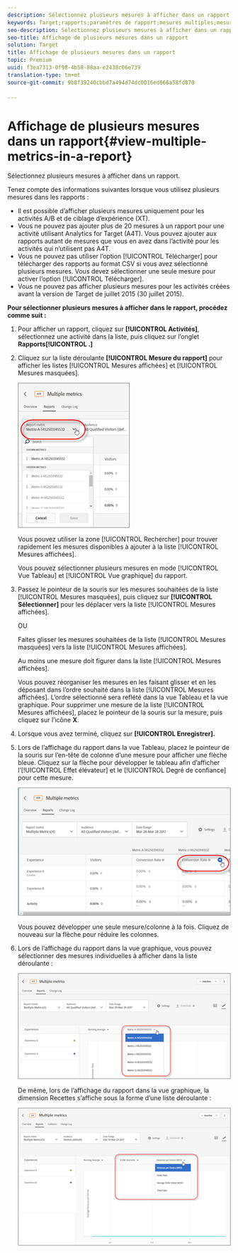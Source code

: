 ```yaml
---
description: Sélectionnez plusieurs mesures à afficher dans un rapport.
keywords: Target;rapports;paramètres de rapport;mesures multiples;mesures
seo-description: Sélectionnez plusieurs mesures à afficher dans un rapport.
seo-title: Affichage de plusieurs mesures dans un rapport
solution: Target
title: Affichage de plusieurs mesures dans un rapport
topic: Premium
uuid: f3ea7313-0f98-4b58-88aa-e2438c06e739
translation-type: tm+mt
source-git-commit: 9b8f39240cbbd7a494d74dc0016ed666a58fd870

---
```



# Affichage de plusieurs mesures dans un rapport{#view-multiple-metrics-in-a-report}

Sélectionnez plusieurs mesures à afficher dans un rapport.

Tenez compte des informations suivantes lorsque vous utilisez plusieurs mesures dans les rapports :

* Il est possible d’afficher plusieurs mesures uniquement pour les activités A/B et de ciblage d’expérience (XT).
* Vous ne pouvez pas ajouter plus de 20 mesures à un rapport pour une activité utilisant Analytics for Target (A4T). Vous pouvez ajouter aux rapports autant de mesures que vous en avez dans l’activité pour les activités qui n’utilisent pas A4T.
* Vous ne pouvez pas utiliser l’option [!UICONTROL Télécharger] pour télécharger des rapports au format CSV si vous avez sélectionné plusieurs mesures. Vous devez sélectionner une seule mesure pour activer l’option [!UICONTROL Télécharger].
* Vous ne pouvez pas afficher plusieurs mesures pour les activités créées avant la version de Target de juillet 2015 (30 juillet 2015).

**Pour sélectionner plusieurs mesures à afficher dans le rapport, procédez comme suit :**

1. Pour afficher un rapport, cliquez sur **[!UICONTROL Activités]**, sélectionnez une activité dans la liste, puis cliquez sur l’onglet **Rapports[!UICONTROL .]**
1. Cliquez sur la liste déroulante **[!UICONTROL Mesure du rapport]** pour afficher les listes [!UICONTROL Mesures affichées] et [!UICONTROL Mesures masquées].

   ![](assets/multiple_metrics.png)

   Vous pouvez utiliser la zone [!UICONTROL Rechercher] pour trouver rapidement les mesures disponibles à ajouter à la liste [!UICONTROL Mesures affichées].

   Vous pouvez sélectionner plusieurs mesures en mode [!UICONTROL Vue Tableau] et [!UICONTROL Vue graphique] du rapport.

1. Passez le pointeur de la souris sur les mesures souhaitées de la liste [!UICONTROL Mesures masquées], puis cliquez sur **[!UICONTROL Sélectionner]** pour les déplacer vers la liste [!UICONTROL Mesures affichées].

   OU

   Faites glisser les mesures souhaitées de la liste [!UICONTROL Mesures masquées] vers la liste [!UICONTROL Mesures affichées].

   Au moins une mesure doit figurer dans la liste [!UICONTROL Mesures affichées].

   Vous pouvez réorganiser les mesures en les faisant glisser et en les déposant dans l’ordre souhaité dans la liste [!UICONTROL Mesures affichées]. L’ordre sélectionné sera reflété dans la vue Tableau et la vue graphique. Pour supprimer une mesure de la liste [!UICONTROL Mesures affichées], placez le pointeur de la souris sur la mesure, puis cliquez sur l’icône **X**.

1. Lorsque vous avez terminé, cliquez sur **[!UICONTROL Enregistrer].**
1. Lors de l’affichage du rapport dans la vue Tableau, placez le pointeur de la souris sur l’en-tête de colonne d’une mesure pour afficher une flèche bleue. Cliquez sur la flèche pour développer le tableau afin d’afficher l’[!UICONTROL Effet élévateur] et le [!UICONTROL Degré de confiance] pour cette mesure.

   ![](assets/multiple_metrics_table.png)

   Vous pouvez développer une seule mesure/colonne à la fois. Cliquez de nouveau sur la flèche pour réduire les colonnes.

1. Lors de l’affichage du rapport dans la vue graphique, vous pouvez sélectionner des mesures individuelles à afficher dans la liste déroulante :

   ![](assets/multiple_metrics_graph.png)

   De même, lors de l’affichage du rapport dans la vue graphique, la dimension Recettes s’affiche sous la forme d’une liste déroulante :

   ![](assets/muttiple_revenue.png)

